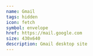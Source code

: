 ```yaml
---
name: Gmail
tags: hidden
icon: fetch 
symbol: envelope
href: https://mail.google.com
size: 430x640
description: Gmail desktop site
---
```

